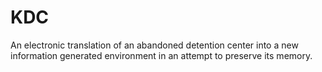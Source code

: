 # KDC
An electronic translation of an abandoned detention center into a new information generated environment in an attempt to preserve its memory. 
